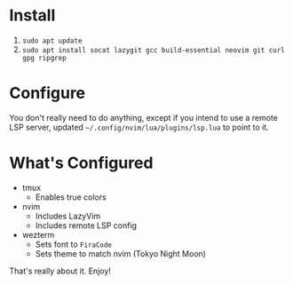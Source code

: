 # Install

1. `sudo apt update`
2. `sudo apt install socat lazygit gcc build-essential neovim git curl gpg ripgrep`

# Configure
You don't really need to do anything, except if you intend to use a remote LSP server, updated `~/.config/nvim/lua/plugins/lsp.lua` to point to it.

# What's Configured
- tmux
  - Enables true colors
- nvim
  - Includes LazyVim
  - Includes remote LSP config
- wezterm
  - Sets font to `FiraCode`
  - Sets theme to match nvim (Tokyo Night Moon)

That's really about it. Enjoy!
